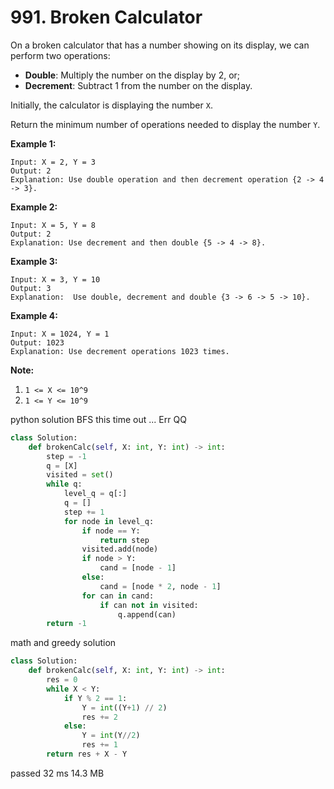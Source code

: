 # 991. Broken Calculator

On a broken calculator that has a number showing on its display, we can perform two operations:

- **Double**: Multiply the number on the display by 2, or;
- **Decrement**: Subtract 1 from the number on the display.

Initially, the calculator is displaying the number `X`.

Return the minimum number of operations needed to display the number `Y`.

**Example 1:**

```
Input: X = 2, Y = 3
Output: 2
Explanation: Use double operation and then decrement operation {2 -> 4 -> 3}.

```

**Example 2:**

```
Input: X = 5, Y = 8
Output: 2
Explanation: Use decrement and then double {5 -> 4 -> 8}.

```

**Example 3:**

```
Input: X = 3, Y = 10
Output: 3
Explanation:  Use double, decrement and double {3 -> 6 -> 5 -> 10}.

```

**Example 4:**

```
Input: X = 1024, Y = 1
Output: 1023
Explanation: Use decrement operations 1023 times.

```

**Note:**

1. `1 <= X <= 10^9`
2. `1 <= Y <= 10^9`

python solution BFS this time out ... Err QQ

```python
class Solution:
    def brokenCalc(self, X: int, Y: int) -> int:
        step = -1
        q = [X]
        visited = set()
        while q:
            level_q = q[:]
            q = []
            step += 1
            for node in level_q:
                if node == Y:
                    return step
                visited.add(node)
                if node > Y:
                    cand = [node - 1]
                else:
                    cand = [node * 2, node - 1]
                for can in cand:
                    if can not in visited:
                        q.append(can)
        return -1
```

math and greedy solution

```python
class Solution:
    def brokenCalc(self, X: int, Y: int) -> int:
        res = 0
        while X < Y:
            if Y % 2 == 1:
                Y = int((Y+1) // 2)
                res += 2
            else:
                Y = int(Y//2)
                res += 1
        return res + X - Y
```

passed 32 ms 14.3 MB